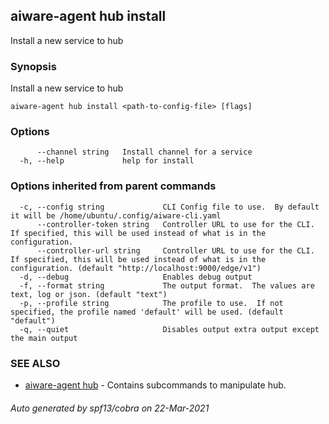 ## aiware-agent hub install

Install a new service to hub

### Synopsis

Install a new service to hub

```
aiware-agent hub install <path-to-config-file> [flags]
```

### Options

```
      --channel string   Install channel for a service
  -h, --help             help for install
```

### Options inherited from parent commands

```
  -c, --config string             CLI Config file to use.  By default it will be /home/ubuntu/.config/aiware-cli.yaml
      --controller-token string   Controller URL to use for the CLI.  If specified, this will be used instead of what is in the configuration.
      --controller-url string     Controller URL to use for the CLI.  If specified, this will be used instead of what is in the configuration. (default "http://localhost:9000/edge/v1")
  -d, --debug                     Enables debug output
  -f, --format string             The output format.  The values are text, log or json. (default "text")
  -p, --profile string            The profile to use.  If not specified, the profile named 'default' will be used. (default "default")
  -q, --quiet                     Disables output extra output except the main output
```

### SEE ALSO

* [aiware-agent hub](/cli/aiware-agent_hub.md)	 - Contains subcommands to manipulate hub.

###### Auto generated by spf13/cobra on 22-Mar-2021
